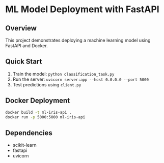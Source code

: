 # ML Model Deployment with FastAPI

## Overview
This project demonstrates deploying a machine learning model using FastAPI and Docker.


## Quick Start
1. Train the model: `python classification_task.py`
2. Run the server: `uvicorn server:app --host 0.0.0.0 --port 5000`
3. Test predictions using `client.py`

## Docker Deployment
```bash
docker build -t ml-iris-api .
docker run -p 5000:5000 ml-iris-api
```

## Dependencies
- scikit-learn
- fastapi
- uvicorn
